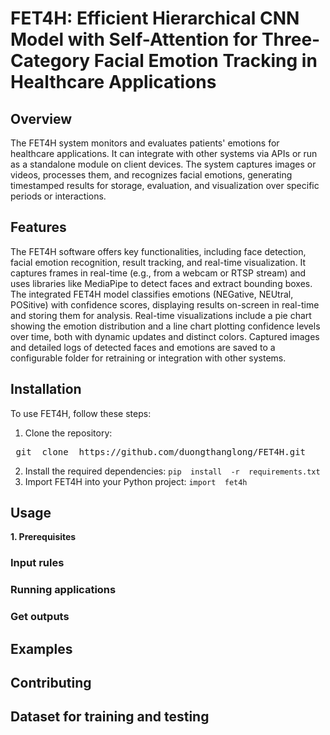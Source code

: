 # FET4H: Efficient Hierarchical CNN Model with Self-Attention for Three-Category Facial Emotion Tracking in Healthcare Applications
## Overview
The FET4H system monitors and evaluates patients' emotions for healthcare applications. It can integrate with other systems via APIs or run as a standalone module on client devices. The system captures images or videos, processes them, and recognizes facial emotions, generating timestamped results for storage, evaluation, and visualization over specific periods or interactions.
## Features
The FET4H software offers key functionalities, including face detection, facial emotion recognition, result tracking, and real-time visualization. It captures frames in real-time (e.g., from a webcam or RTSP stream) and uses libraries like MediaPipe to detect faces and extract bounding boxes. The integrated FET4H model classifies emotions (NEGative, NEUtral, POSitive) with confidence scores, displaying results on-screen in real-time and storing them for analysis.
Real-time visualizations include a pie chart showing the emotion distribution and a line chart plotting confidence levels over time, both with dynamic updates and distinct colors. Captured images and detailed logs of detected faces and emotions are saved to a configurable folder for retraining or integration with other systems.
## Installation
To use FET4H, follow these steps:
1. Clone the repository:
<pre> git  clone  https://github.com/duongthanglong/FET4H.git </pre>
2. Install the required dependencies: `pip  install  -r  requirements.txt`
3. Import FET4H into your Python project: `import  fet4h`
## Usage
**1. Prerequisites**
### Input rules
### Running applications
### Get outputs

## Examples

## Contributing

## Dataset for training and testing



